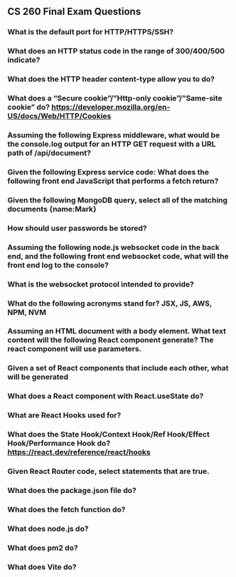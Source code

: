 ## CS 260 Final Exam Questions

### What is the default port for HTTP/HTTPS/SSH? 


### What does an HTTP status code in the range of 300/400/500 indicate?



### What does the HTTP header content-type allow you to do?


### What does a “Secure cookie”/”Http-only cookie”/”Same-site cookie” do? https://developer.mozilla.org/en-US/docs/Web/HTTP/Cookies



### Assuming the following Express middleware, what would be the console.log output for an HTTP GET request with a URL path of /api/document?



### Given the following Express service code: What does the following front end JavaScript that performs a fetch return?


### Given the following MongoDB query, select all of the matching documents {name:Mark}


### How should user passwords be stored?


### Assuming the following node.js websocket code in the back end, and the following front end websocket code, what will the front end log to the console?
### What is the websocket protocol intended to provide?


### What do the following acronyms stand for? JSX, JS, AWS, NPM, NVM


### Assuming an HTML document with a body element. What text content will the following React component generate?  The react component will use parameters.


### Given a set of React components that include each other, what will be generated


### What does a React component with React.useState do?


### What are React Hooks used for?


### What does the State Hook/Context Hook/Ref Hook/Effect Hook/Performance Hook do? https://react.dev/reference/react/hooks

### Given React Router code, select statements that are true.

### What does the package.json file do?

### What does the fetch function do?

### What does node.js do?

### What does pm2 do?

### What does Vite do?

